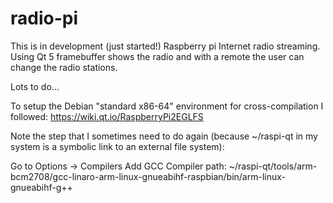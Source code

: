 # radio-pi

This is in development (just started!) Raspberry pi Internet radio streaming. Using Qt 5 framebuffer shows the radio and with a remote the user can change the radio stations.

Lots to do...

To setup the Debian "standard x86-64" environment for cross-compilation I followed:
https://wiki.qt.io/RaspberryPi2EGLFS

Note the step that I sometimes need to do again (because ~/raspi-qt in my system is a symbolic link to an external file system):

Go to Options -> Compilers
  Add
    GCC
    Compiler path: ~/raspi-qt/tools/arm-bcm2708/gcc-linaro-arm-linux-gnueabihf-raspbian/bin/arm-linux-gnueabihf-g++
